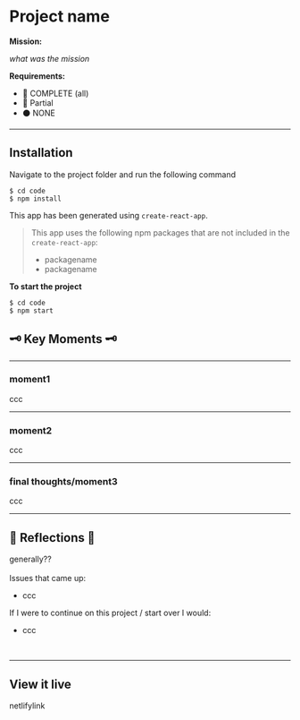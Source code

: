 # Project name

**Mission:** 

*what was the mission*

**Requirements:**
- 🔵 COMPLETE (all)
- 🔴 Partial
- ⚫ NONE


***

## Installation

Navigate to the project folder and run the following command

```
$ cd code 
$ npm install
```


This app has been generated using `create-react-app`.
> This app uses the following npm packages that are not included in the `create-react-app`:
> * packagename
> * packagename

**To start the project**

```
$ cd code 
$ npm start
```


## 🗝️ Key Moments 🗝️
***
### moment1
ccc

***
### moment2
ccc

***
### final thoughts/moment3
ccc


***
## 💭 Reflections 💭
generally??
<br><br>
Issues that came up:
- ccc 


If I were to continue on this project / start over I would:
- ccc

<br>

***

## View it live

netlifylink